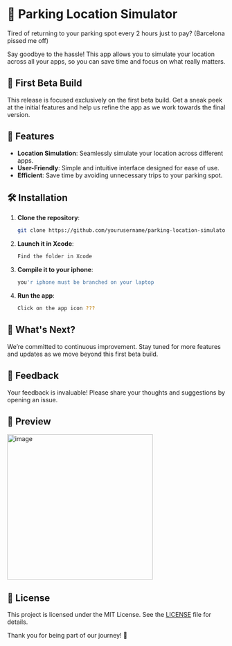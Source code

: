 # 🚗 Parking Location Simulator

Tired of returning to your parking spot every 2 hours just to pay? (Barcelona pissed me off)

Say goodbye to the hassle! This app allows you to simulate your location across all your apps, so you can save time and focus on what really matters.

## 🌟 First Beta Build

This release is focused exclusively on the first beta build. Get a sneak peek at the initial features and help us refine the app as we work towards the final version.

## 🚀 Features

- **Location Simulation**: Seamlessly simulate your location across different apps.
- **User-Friendly**: Simple and intuitive interface designed for ease of use.
- **Efficient**: Save time by avoiding unnecessary trips to your parking spot.

## 🛠️ Installation

1. **Clone the repository**:

    ```bash
    git clone https://github.com/yourusername/parking-location-simulator.git
    ```

2. **Launch it in Xcode**:

    ```bash
    Find the folder in Xcode
    ```

3. **Compile it to your iphone**:

    ```bash
    you'r iphone must be branched on your laptop
    ```

4. **Run the app**:

    ```bash
    Click on the app icon ???
    ```

## 🎯 What's Next?

We’re committed to continuous improvement. Stay tuned for more features and updates as we move beyond this first beta build.

## 📝 Feedback

Your feedback is invaluable! Please share your thoughts and suggestions by opening an issue.

## 👀 Preview

<img width="336" alt="image" src="https://github.com/user-attachments/assets/a66331c9-c114-440a-b450-cd6855b260de">


## 📄 License

This project is licensed under the MIT License. See the [LICENSE](LICENSE) file for details.

Thank you for being part of our journey! 🚀
